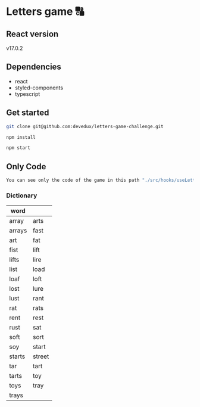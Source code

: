 # Letters game 🔠

## React version

v17.0.2

## Dependencies

- react
- styled-components
- typescript

## Get started

```bash
git clone git@github.com:devedux/letters-game-challenge.git
```

```bash
npm install
```

```bash
npm start
```

## Only Code

```bash
You can see only the code of the game in this path "./src/hooks/useLettersGame.ts"
```

### Dictionary

| word   |        |
| ------ | ------ |
| array  | arts   |
| arrays | fast   |
| art    | fat    |
| fist   | lift   |
| lifts  | lire   |
| list   | load   |
| loaf   | loft   |
| lost   | lure   |
| lust   | rant   |
| rat    | rats   |
| rent   | rest   |
| rust   | sat    |
| soft   | sort   |
| soy    | start  |
| starts | street |
| tar    | tart   |
| tarts  | toy    |
| toys   | tray   |
| trays  |        |
